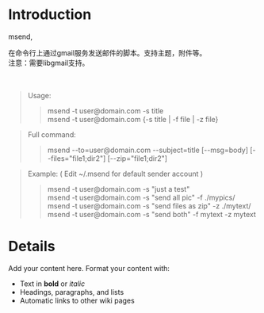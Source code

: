 # Introduction #

msend,

在命令行上通过gmail服务发送邮件的脚本。支持主题，附件等。<br>
注意：需要libgmail支持。<br>
<br>
<br>
<blockquote>Usage:<br>
<blockquote>msend -t user@domain.com -s title<br>
msend -t user@domain.com {-s title | -f file | -z file}</blockquote></blockquote>

<blockquote>Full command:<br>
<blockquote>msend --to=user@domain.com --subject=title [--msg=body] [--files="file1;dir2"] [--zip="file1;dir2"]</blockquote></blockquote>

<blockquote>Example: ( Edit ~/.msend for default sender account )<br>
<blockquote>msend -t user@domain.com -s "just a test"<br>
msend -t user@domain.com -s "send all pic" -f ./mypics/<br>
msend -t user@domain.com -s "send files as zip" -z ./mytext/<br>
msend -t user@domain.com -s "send both" -f mytext -z mytext</blockquote></blockquote>



<h1>Details</h1>

Add your content here.  Format your content with:<br>
<ul><li>Text in <b>bold</b> or <i>italic</i>
</li><li>Headings, paragraphs, and lists<br>
</li><li>Automatic links to other wiki pages